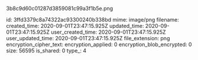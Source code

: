 3b8c9d60c01287d3859081c99a3f1b5e.png

id: 3ffd3379c8a74322ac93300240b338bd
mime: image/png
filename: 
created_time: 2020-09-01T23:47:15.925Z
updated_time: 2020-09-01T23:47:15.925Z
user_created_time: 2020-09-01T23:47:15.925Z
user_updated_time: 2020-09-01T23:47:15.925Z
file_extension: png
encryption_cipher_text: 
encryption_applied: 0
encryption_blob_encrypted: 0
size: 56595
is_shared: 0
type_: 4